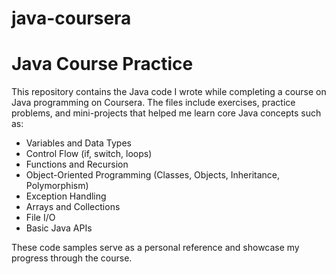 # java-coursera
# Java Course Practice

This repository contains the Java code I wrote while completing a course on Java programming on Coursera. The files include exercises, practice problems, and mini-projects that helped me learn core Java concepts such as:

- Variables and Data Types  
- Control Flow (if, switch, loops)  
- Functions and Recursion  
- Object-Oriented Programming (Classes, Objects, Inheritance, Polymorphism)  
- Exception Handling  
- Arrays and Collections  
- File I/O  
- Basic Java APIs

These code samples serve as a personal reference and showcase my progress through the course.

